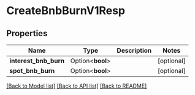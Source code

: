 # CreateBnbBurnV1Resp

## Properties

Name | Type | Description | Notes
------------ | ------------- | ------------- | -------------
**interest_bnb_burn** | Option<**bool**> |  | [optional]
**spot_bnb_burn** | Option<**bool**> |  | [optional]

[[Back to Model list]](../README.md#documentation-for-models) [[Back to API list]](../README.md#documentation-for-api-endpoints) [[Back to README]](../README.md)



